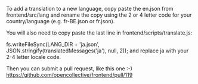 To add a translation to a new language, copy paste the en.json from frontend/src/lang and rename the copy using the 2 or 4 letter code for your country/language (e.g. fr-BE.json or fr.json).

You will also need to copy paste the last line in frontend/scripts/translate.js:

fs.writeFileSync(LANG_DIR + 'ja.json', JSON.stringify(translatedMessages('ja'), null, 2));
and replace ja with your 2-4 letter locale code.

Then you can submit a pull request, like this one :-) https://github.com/opencollective/frontend/pull/119